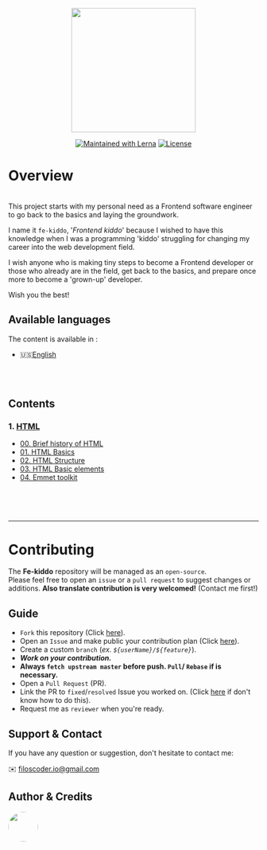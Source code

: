 <p align="center">
  <a href="https://github.com/filoscoder/fe-kiddo">
    <img width="250px" src="https://user-images.githubusercontent.com/50701501/103566841-05555600-4ec3-11eb-8985-8967c3f3fe61.png"><br/>
  </a>
</p>
<p align="center">
  <a href="https://lerna.js.org/"><img src="https://img.shields.io/badge/PRs-Welcome-brightgreen.svg" alt="Maintained with Lerna"></a>
  <a href="/LICENSE"><img src="https://img.shields.io/badge/License-MIT-blue.svg" alt="License"></a>
</p>



# Overview
<br>
This project starts with my personal need as a Frontend software engineer to go back to the basics and laying the groundwork.
<br>

I name it `fe-kiddo`, '_Frontend kiddo_' because I wished to have this knowledge when I was a programming 'kiddo' struggling for changing my career into the web development field.
<br>

I wish anyone who is making tiny steps to become a Frontend developer or those who already are in the field, get back to the basics, and prepare once more to become a 'grown-up' developer.

Wish you the best!

## Available languages
The content is available in :
- 🇺🇸[English](https://github.com/filoscoder/fe-kiddo/src/en/)
<br>
<br>
 

## Contents
### 1. [HTML](https://github.com/filoscoder/fe-kiddo/contents/en/HTML/)
- [00. Brief history of HTML](/contents/en/HTML/00-history.md)
- [01. HTML Basics](/contents/en/HTML/01-basics.md)
- [02. HTML Structure](/contents/en/HTML/02-structure.md)
- [03. HTML Basic elements](/contents/en/HTML/03-elements.md)
- [04. Emmet toolkit](/contents/en/HTML/04-emmet.md)


<br>
<br>
<br>

---

# Contributing
The **Fe-kiddo** repository will be managed as an `open-source`. <br>
Please feel free to open an `issue` or a `pull request` to suggest changes or additions.
**Also translate contribution is very welcomed!** (Contact me first!)

## Guide 
- `Fork` this repository (Click [here](https://github.com/filoscoder/fe-kiddo/fork)).
- Open an `Issue` and make public your contribution plan (Click [here](https://github.com/filoscoder/fe-kiddo/issues)).
- Create a custom `branch` (_ex. `${userName}/${feature}`_).
- ***Work on your contribution.***
- **Always `fetch upstream master` before push. `Pull`/ `Rebase` if is necessary.**
- Open a `Pull Request` (PR).
- Link the PR to `fixed`/`resolved` Issue you worked on. (Click [here](https://docs.github.com/en/free-pro-team@latest/github/managing-your-work-on-github/linking-a-pull-request-to-an-issue) if don't know how to do this).
- Request me as `reviewer` when you're ready.
## Support & Contact

If you have any question or suggestion, don't hesitate to contact me:

✉️ [filoscoder.io@gmail.com](mailto:filoscoder.io@gmail.com)


## Author & Credits
<a src="https://github.com/filoscoder">
<img width="60px" style="border-radius: 50%;" src="https://avatars.githubusercontent.com/filoscoder">
</a>

